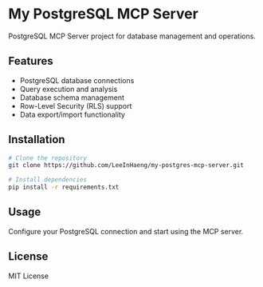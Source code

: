 # My PostgreSQL MCP Server

PostgreSQL MCP Server project for database management and operations.

## Features

- PostgreSQL database connections
- Query execution and analysis
- Database schema management
- Row-Level Security (RLS) support
- Data export/import functionality

## Installation

```bash
# Clone the repository
git clone https://github.com/LeeInHaeng/my-postgres-mcp-server.git

# Install dependencies
pip install -r requirements.txt
```

## Usage

Configure your PostgreSQL connection and start using the MCP server.

## License

MIT License
